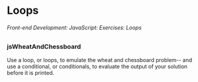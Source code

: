 # Loops

###### Front-end Development: JavaScript: Exercises: Loops

### jsWheatAndChessboard

Use a loop, or loops, to emulate the wheat and chessboard problem--
and use a conditional, or conditionals, to evaluate the output of your
solution before it is printed.
